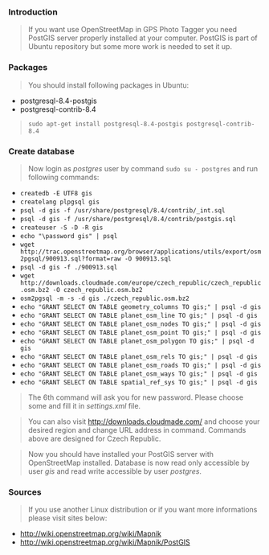### Introduction ###

> If you want use OpenStreetMap in GPS Photo Tagger you need PostGIS server properly installed at your computer. PostGIS is part of Ubuntu repository but some more work is needed to set it up.

### Packages ###

> You should install following packages in Ubuntu:

  * postgresql-8.4-postgis
  * postgresql-contrib-8.4

> `sudo apt-get install postgresql-8.4-postgis postgresql-contrib-8.4`

### Create database ###

> Now login as _postgres_ user by command `sudo su - postgres` and run following commands:

  * `createdb -E UTF8 gis`
  * `createlang plpgsql gis`
  * `psql -d gis -f /usr/share/postgresql/8.4/contrib/_int.sql`
  * `psql -d gis -f /usr/share/postgresql/8.4/contrib/postgis.sql`
  * `createuser -S -D -R gis`
  * `echo "\password gis" | psql`
  * `wget http://trac.openstreetmap.org/browser/applications/utils/export/osm2pgsql/900913.sql?format=raw -O 900913.sql`
  * `psql -d gis -f ./900913.sql`
  * `wget http://downloads.cloudmade.com/europe/czech_republic/czech_republic.osm.bz2 -O czech_republic.osm.bz2`
  * `osm2pgsql -m -s -d gis ./czech_republic.osm.bz2`
  * `echo "GRANT SELECT ON TABLE geometry_columns TO gis;" | psql -d gis`
  * `echo "GRANT SELECT ON TABLE planet_osm_line TO gis;" | psql -d gis`
  * `echo "GRANT SELECT ON TABLE planet_osm_nodes TO gis;" | psql -d gis`
  * `echo "GRANT SELECT ON TABLE planet_osm_point TO gis;" | psql -d gis`
  * `echo "GRANT SELECT ON TABLE planet_osm_polygon TO gis;" | psql -d gis`
  * `echo "GRANT SELECT ON TABLE planet_osm_rels TO gis;" | psql -d gis`
  * `echo "GRANT SELECT ON TABLE planet_osm_roads TO gis;" | psql -d gis`
  * `echo "GRANT SELECT ON TABLE planet_osm_ways TO gis;" | psql -d gis`
  * `echo "GRANT SELECT ON TABLE spatial_ref_sys TO gis;" | psql -d gis`

> The 6th command will ask you for new password. Please choose some and fill it in _settings.xml_ file.

> You can also visit http://downloads.cloudmade.com/ and choose your desired region and change URL address in command. Commands above are designed for Czech Republic.

> Now you should have installed your PostGIS server with OpenStreetMap installed. Database is now read only accessible by user _gis_ and read write accessible by user _postgres_.

### Sources ###

> If you use another Linux distribution or if you want more informations please visit sites below:

  * http://wiki.openstreetmap.org/wiki/Mapnik
  * http://wiki.openstreetmap.org/wiki/Mapnik/PostGIS